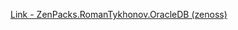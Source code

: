 [Link - ZenPacks.RomanTykhonov.OracleDB (zenoss)](https://github.com/zenoss/ZenPacks.RomanTykhonov.OracleDB)

